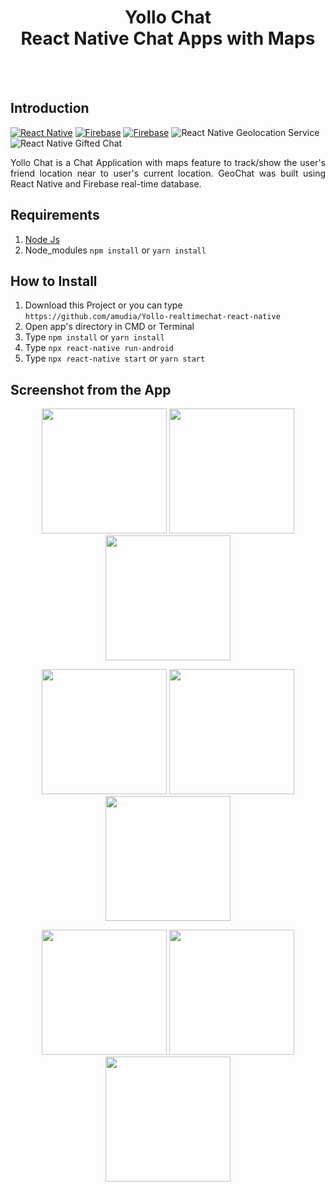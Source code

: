 <h1 align='center'>Yollo Chat <br>React Native Chat Apps with Maps</h1>

<!-- <p align='center'>
    <img width="400" src='./screenshots/1.jpg' />
</p> -->

<br>
<br>

## Introduction

[![React Native](https://img.shields.io/badge/react%20native-v0.61.2-blue)](https://facebook.github.io/react-native/)
[![Firebase](https://img.shields.io/badge/firebase-v7.10-orange)](https://firebase.google.com/?gclid=EAIaIQobChMI2qeqx_3C4wIVTiUrCh0i0QGfEAAYASAAEgIPNfD_BwE)
[![Firebase](https://img.shields.io/badge/React%20Native%20Maps-0.26.1-green.svg?style=rounded-square)](https://github.com/react-native-community/react-native-maps)
![React Native Geolocation Service](https://img.shields.io/badge/react%20native%20geolocation%20service-v3.1.0-brightgreen)
![React Native Gifted Chat](https://img.shields.io/badge/react%20native%20gifted%20chat-v0.11.0-yellowgreen)

<p align='justify'>Yollo Chat is a Chat Application with maps feature to track/show the user's friend location near to user's current location. GeoChat was built using React Native and Firebase real-time database.</p>

## Requirements

1. <a href="https://nodejs.org/en/download/">Node Js</a>
2. Node_modules `npm install` or `yarn install`

## How to Install

1. Download this Project or you can type `https://github.com/amudia/Yollo-realtimechat-react-native`
2. Open app's directory in CMD or Terminal
3. Type `npm install` or `yarn install`
4. Type `npx react-native run-android`
6. Type `npx react-native start` or `yarn start`

<!-- ## Download the APK

You can Download the APK [`here`](https://drive.google.com/file/d/1tAi9WLwsCCy3PBT7JVa3nqAsGPWrnWjR/view?usp=sharing) -->

## Screenshot from the App

<p align='center'>
  <span>
      <image width="200" src="./screenshots/1.jpg" />
      <image width="200" src="./screenshots/2.jpg" />
      <image width="200" src="./screenshots/3.jpg" />
     
      
  </span>
</p>
<p align='center'>
  <span>
      <image width="200" src="./screenshots/4.jpg" />
        <image width="200" src="./screenshots/5.jpg" />
      <image width="200" src="./screenshots/6.jpg" />
      
  </span>
</p>
<p align='center'>
  <span>
      <image width="200" src="./screenshots/7.jpg" />
      <image width="200" src="./screenshots/8.jpg" />      
      <image width="200" src="./screenshots/9.jpg" />      
  </span>
</p>
